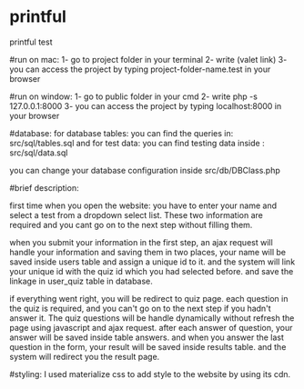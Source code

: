 # printful
printful test

#run on mac:
1- go to project folder in your terminal
2- write (valet link)
3- you can access the project by typing project-folder-name.test in your browser

#run on window:
1- go to public folder in your cmd
2- write php -s 127.0.0.1:8000
3- you can access the project by typing localhost:8000 in your browser

#database:
for database tables: you can find the queries in: src/sql/tables.sql
and for test data: you can find testing data inside : src/sql/data.sql

you can change your database configuration inside src/db/DBClass.php

#brief description:

first time when you open the website: you have to enter your name and select a test from a dropdown select list. 
These two information are required and you cant go on to the next step without filling them.

when you submit your information in the first step, an ajax request will handle your information and saving them in two places,
your name will be saved inside users table and assign a unique id to it. and the system will link your unique id with the quiz id 
which you had selected before. and save the linkage in user_quiz table in database.

if everything went right, you will be redirect to quiz page. each question in the quiz is required, and you can't go on to the next step if you hadn't answer it.
The quiz questions will be handle dynamically without refresh the page using javascript and ajax request. after each answer of question, your answer will be saved inside table answers.
and when you answer the last question in the form, your result will be saved inside results table. and the system will redirect you the result page.

#styling: 
I used materialize css to add style to the website by using its cdn.